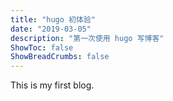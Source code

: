 ```yaml
---
title: "hugo 初体验"
date: "2019-03-05"
description: "第一次使用 hugo 写博客"
ShowToc: false
ShowBreadCrumbs: false
---
```


This is my first blog.
